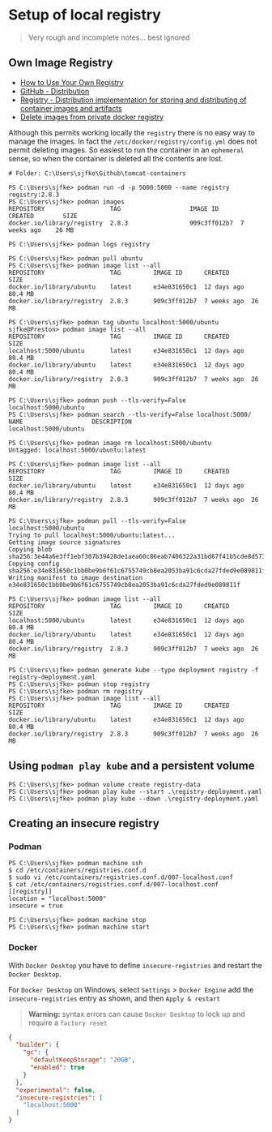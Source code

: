 # Setup of local registry

> Very rough and incomplete notes... best ignored

## Own Image Registry

* [How to Use Your Own Registry](https://www.docker.com/blog/how-to-use-your-own-registry-2/)
* [GitHub - Distribution](https://github.com/distribution/distribution)
* [Registry - Distribution implementation for storing and distributing of container images and artifacts](https://hub.docker.com/_/registry)
* [Delete images from private docker registry](https://azizunsal.github.io/blog/post/delete-images-from-private-docker-registry/)

Although this permits working locally the `registry` there is no easy way to manage the images. In fact the `/etc/docker/registry/config.yml` does not permit deleting images. So easiest to run the container in an `ephemeral` sense, so when the container is deleted all the contents are lost.

```console
# Folder: C:\Users\sjfke\Github\tomcat-containers

PS C:\Users\sjfke> podman run -d -p 5000:5000 --name registry registry:2.8.3
PS C:\Users\sjfke> podman images
REPOSITORY                  TAG                   IMAGE ID      CREATED        SIZE
docker.io/library/registry  2.8.3                 909c3ff012b7  7 weeks ago    26 MB

PS C:\Users\sjfke> podman logs registry

PS C:\Users\sjfke> podman pull ubuntu
PS C:\Users\sjfke> podman image list --all
REPOSITORY                  TAG         IMAGE ID      CREATED      SIZE
docker.io/library/ubuntu    latest      e34e831650c1  12 days ago  80.4 MB
docker.io/library/registry  2.8.3       909c3ff012b7  7 weeks ago  26 MB

PS C:\Users\sjfke> podman tag ubuntu localhost:5000/ubuntu
sjfke@Preston> podman image list --all
REPOSITORY                  TAG         IMAGE ID      CREATED      SIZE
localhost:5000/ubuntu       latest      e34e831650c1  12 days ago  80.4 MB
docker.io/library/ubuntu    latest      e34e831650c1  12 days ago  80.4 MB
docker.io/library/registry  2.8.3       909c3ff012b7  7 weeks ago  26 MB

PS C:\Users\sjfke> podman push --tls-verify=False localhost:5000/ubuntu
PS C:\Users\sjfke> podman search --tls-verify=False localhost:5000/
NAME                   DESCRIPTION
localhost:5000/ubuntu

PS C:\Users\sjfke> podman image rm localhost:5000/ubuntu
Untagged: localhost:5000/ubuntu:latest

PS C:\Users\sjfke> podman image list --all
REPOSITORY                  TAG         IMAGE ID      CREATED      SIZE
docker.io/library/ubuntu    latest      e34e831650c1  12 days ago  80.4 MB
docker.io/library/registry  2.8.3       909c3ff012b7  7 weeks ago  26 MB

PS C:\Users\sjfke> podman pull --tls-verify=False localhost:5000/ubuntu
Trying to pull localhost:5000/ubuntu:latest...
Getting image source signatures
Copying blob sha256:3e44a6e3ff1ebf307b39428de1aea60c86eab7406322a31bd67f41b5cde8d573
Copying config sha256:e34e831650c1bb0be9b6f61c6755749cb8ea2053ba91c6cda27fded9e089811f
Writing manifest to image destination
e34e831650c1bb0be9b6f61c6755749cb8ea2053ba91c6cda27fded9e089811f

PS C:\Users\sjfke> podman image list --all
REPOSITORY                  TAG         IMAGE ID      CREATED      SIZE
localhost:5000/ubuntu       latest      e34e831650c1  12 days ago  80.4 MB
docker.io/library/ubuntu    latest      e34e831650c1  12 days ago  80.4 MB
docker.io/library/registry  2.8.3       909c3ff012b7  7 weeks ago  26 MB
```

```console
PS C:\Users\sjfke> podman generate kube --type deployment registry -f registry-deployment.yaml
PS C:\Users\sjfke> podman stop registry
PS C:\Users\sjfke> podman rm registry
PS C:\Users\sjfke> podman image list --all
REPOSITORY                  TAG         IMAGE ID      CREATED      SIZE
docker.io/library/ubuntu    latest      e34e831650c1  12 days ago  80.4 MB
docker.io/library/registry  2.8.3       909c3ff012b7  7 weeks ago  26 MB
```

## Using `podman play kube` and a persistent volume

```console
PS C:\Users\sjfke> podman volume create registry-data
PS C:\Users\sjfke> podman play kube --start .\registry-deployment.yaml
PS C:\Users\sjfke> podman play kube --down .\registry-deployment.yaml
```

## Creating an insecure registry

### Podman

```console
PS C:\Users\sjfke> podman machine ssh
$ cd /etc/containers/registries.conf.d
$ sudo vi /etc/containers/registries.conf.d/007-localhost.conf
$ cat /etc/containers/registries.conf.d/007-localhost.conf
[[registry]]
location = "localhost:5000"
insecure = true

PS C:\Users\sjfke> podman machine stop
PS C:\Users\sjfke> podman machine start
```

### Docker

With `Docker Desktop` you have to define `insecure-registries` and restart the `Docker Desktop`.

For `Docker Desktop` on Windows, select `Settings` > `Docker Engine` add the `insecure-registries` entry as shown, and then `Apply & restart`

> **Warning:** syntax errors can cause `Docker Desktop` to lock up and require a `factory reset`

```json
{
  "builder": {
    "gc": {
      "defaultKeepStorage": "20GB",
      "enabled": true
    }
  },
  "experimental": false,
  "insecure-registries": [
    "localhost:5000"
  ]
}
```
